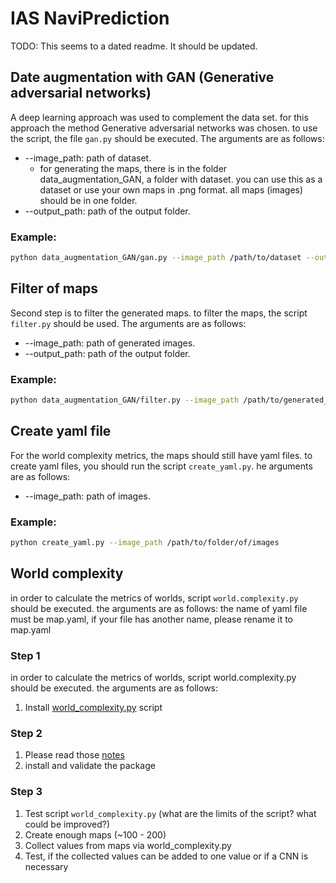 # IAS NaviPrediction

TODO: This seems to a dated readme. It should be updated.
## Date augmentation with GAN (Generative adversarial networks)
A deep learning approach was used to complement the data set. for this approach the method Generative adversarial networks was chosen. to use the script, the file `gan.py` should be executed. 
The arguments are as follows:
- --image_path: path of dataset.
  - for generating the maps, there is in the folder data_augmentation_GAN, a folder with dataset. you can use this as a dataset or use your own maps in .png format. all maps (images) should be in one folder.
- --output_path: path of the output folder.
### Example:
```bash
python data_augmentation_GAN/gan.py --image_path /path/to/dataset --output_path /path/to/output
```
## Filter of maps
Second step is to filter the generated maps. to filter the maps, the script `filter.py` should be used. 
The arguments are as follows:
- --image_path: path of generated images.
- --output_path: path of the output folder.
### Example:
```bash
python data_augmentation_GAN/filter.py --image_path /path/to/generated_images --output_path /path/to/output
```

## Create yaml file
For the world complexity metrics, the maps should still have yaml files. 
to create yaml files, you should run the script `create_yaml.py`.
he arguments are as follows:
- --image_path: path of images.
### Example:
```bash
python create_yaml.py --image_path /path/to/folder/of/images
```
## World complexity

in order to calculate the metrics of worlds, script `world.complexity.py` should be executed. the arguments are as follows:
the name of yaml file must be map.yaml, if your file has another name, please rename it to map.yaml
### Step 1
in order to calculate the metrics of worlds, script world.complexity.py should be executed. the arguments are as follows:
1. Install [world_complexity.py](https://github.com/ignc-research/arena-evaluation/blob/main/static-world-complexity/world_complexity.py) script

### Step 2
1. Please read those [notes](https://drive.google.com/drive/folders/1Sw-r-8_AGxYAbrW0-csTRDjSVWHEy0A1?usp=sharing)
1. install and validate the package

### Step 3
1. Test script `world_complexity.py` (what are the limits of the script? what could be improved?)
1. Create enough maps (~100 - 200)
1. Collect values from maps via world_complexity.py
1. Test, if the collected values can be added to one value or if a CNN is necessary
